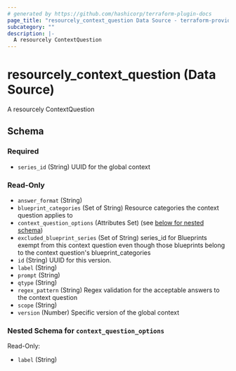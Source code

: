 ```yaml
---
# generated by https://github.com/hashicorp/terraform-plugin-docs
page_title: "resourcely_context_question Data Source - terraform-provider-resourcely"
subcategory: ""
description: |-
  A resourcely ContextQuestion
---
```


# resourcely_context_question (Data Source)

A resourcely ContextQuestion



<!-- schema generated by tfplugindocs -->
## Schema

### Required

- `series_id` (String) UUID for the global context

### Read-Only

- `answer_format` (String)
- `blueprint_categories` (Set of String) Resource categories the context question applies to
- `context_question_options` (Attributes Set) (see [below for nested schema](#nestedatt--context_question_options))
- `excluded_blueprint_series` (Set of String) series_id for Blueprints exempt from this context question even though those blueprints belong to the context question's blueprint_categories
- `id` (String) UUID for this version.
- `label` (String)
- `prompt` (String)
- `qtype` (String)
- `regex_pattern` (String) Regex validation for the acceptable answers to the context question
- `scope` (String)
- `version` (Number) Specific version of the global context

<a id="nestedatt--context_question_options"></a>
### Nested Schema for `context_question_options`

Read-Only:

- `label` (String)
